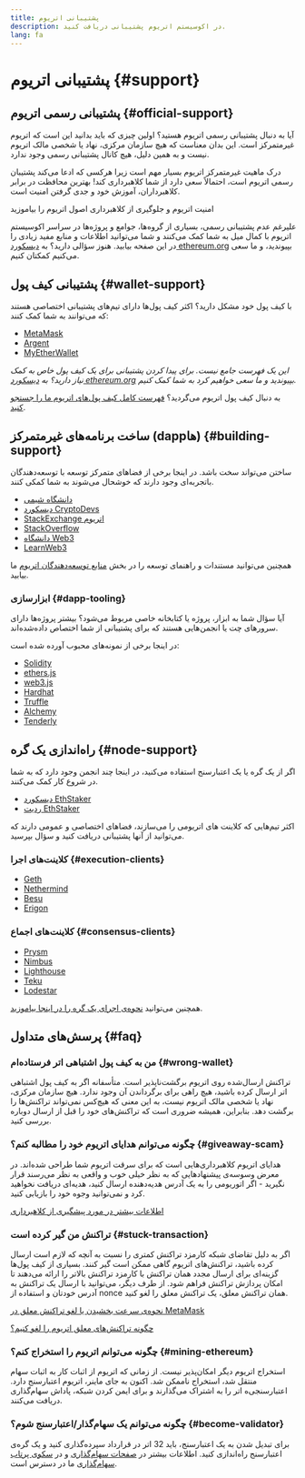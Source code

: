 ```yaml
---
title: پشتیبانی اتریوم
description: در اکوسیستم اتریوم پشتیبانی دریافت کنید.
lang: fa
---
```


# پشتیبانی اتریوم \{#support}

## پشتیبانی رسمی اتریوم \{#official-support}

آیا به دنبال پشتیبانی رسمی اتریوم هستید؟ اولین چیزی که باید بدانید این است که اتریوم غیرمتمرکز است. این بدان معناست که هیچ سازمان مرکزی، نهاد یا شخصی مالک اتریوم نیست و به همین دلیل، هیچ کانال پشتیبانی رسمی وجود ندارد.

درک ماهیت غیرمتمرکز اتریوم بسیار مهم است زیرا هرکسی که ادعا می‌کند پشتیبان رسمی اتریوم است، احتمالاً سعی دارد از شما کلاهبرداری کند! بهترین محافظت در برابر کلاهبرداران، آموزش خود و جدی گرفتن امنیت است.

<DocLink to="/security/">
  امنیت اتریوم و جلوگیری از کلاهبرداری
</DocLink>

<DocLink to="/learn/">
  اصول اتریوم را بیاموزید
</DocLink>

علیرغم عدم پشتیبانی رسمی، بسیاری از گروه‌ها، جوامع و پروژه‌ها در سراسر اکوسیستم اتریوم با کمال میل به شما کمک می‌کنند و شما می‌توانید اطلاعات و منابع مفید زیادی را در این صفحه بیابید.  هنوز سؤالی دارید؟ به [دیسکورد ethereum.org](/discord/) بپیوندید، و ما سعی می‌کنیم کمکتان کنیم.

## پشتیبانی کیف پول \{#wallet-support}

با کیف پول خود مشکل دارید؟ اکثر کیف پول‌ها دارای تیم‌های پشتیبانی اختصاصی هستند که می‌توانند به شما کمک کنند:

- [MetaMask](https://metamask.zendesk.com/hc/)
- [Argent](https://support.argent.xyz/hc/)
- [MyEtherWallet](https://help.myetherwallet.com/)

_این یک فهرست جامع نیست. برای پیدا کردن پشتیبانی برای یک کیف پول خاص به کمک نیاز دارید؟ به [دیسکورد ethereum.org](https://discord.gg/ethereum-org) بپیوندید و ما سعی خواهیم کرد به شما کمک کنیم._

به دنبال کیف پول اتریوم می‌گردید؟ [فهرست کامل کیف پول‌های اتریوم ما را جستجو کنید](/wallets/find-wallet/).

## ساخت برنامه‌های غیرمتمرکز (dappها) \{#building-support}

ساختن می‌تواند سخت باشد. در اینجا برخی از فضاهای متمرکز توسعه با توسعه‌دهندگان باتجربه‌ای وجود دارند که خوشحال می‌شوند به شما کمکی کنند.

- [دانشگاه شیمی](https://university.alchemy.com/#starter_code)
- [دیسکورد CryptoDevs](https://discord.com/invite/5W5tVb3)
- [StackExchange اتریوم](https://ethereum.stackexchange.com/)
- [StackOverflow](https://stackoverflow.com/questions/tagged/web3)
- [دانشگاه Web3](https://www.web3.university/)
- [LearnWeb3](https://discord.com/invite/learnweb3)

همچنین می‌توانید مستندات و راهنمای توسعه را در بخش [منابع توسعه‌دهندگان اتریوم](/developers/) ما بیابید.

### ابزارسازی \{#dapp-tooling}

آیا سؤال شما به ابزار، پروژه یا کتابخانه خاصی مربوط می‌شود؟ بیشتر پروژه‌ها دارای سرورهای چت یا انجمن‌هایی هستند که برای پشتیبانی از شما اختصاص داده‌شده‌اند.

در اینجا برخی از نمونه‌های محبوب آورده شده است:

- [Solidity](https://gitter.im/ethereum/solidity/)
- [ethers.js](https://discord.gg/6jyGVDK6Jx)
- [web3.js](https://discord.gg/GsABYQu4sC)
- [Hardhat](https://discord.gg/xtrMGhmbfZ)
- [Truffle](https://discord.gg/8uKcsccEYE)
- [Alchemy](http://alchemy.com/discord)
- [Tenderly](https://discord.gg/fBvDJYR)

## راه‌اندازی یک گره \{#node-support}

اگر از یک گره یا یک اعتبارسنج استفاده می‌کنید، در اینجا چند انجمن وجود دارد که به شما در شروع کار کمک می‌کنند.

- [دیسکورد EthStaker](https://discord.gg/ethstaker)
- [ردیت EthStaker](https://www.reddit.com/r/ethstaker)

اکثر تیم‌هایی که کلاینت های اتریومی را می‌سازند، فضاهای اختصاصی و عمومی دارند که می‌توانید از آنها پشتیبانی دریافت کنید و سؤال بپرسید.

### کلاینت‌های اجرا \{#execution-clients}

- [Geth](https://discord.gg/FqDzupGyYf)
- [Nethermind](https://discord.gg/YJx3pm8z5C)
- [Besu](https://discord.gg/p8djYngzKN)
- [Erigon](https://github.com/ledgerwatch/erigon/issues)

### کلاینت‌های اجماع \{#consensus-clients}

- [Prysm](https://discord.gg/prysmaticlabs)
- [Nimbus](https://discord.gg/nSmEH3qgFv)
- [Lighthouse](https://discord.gg/cyAszAh)
- [Teku](https://discord.gg/7hPv2T6)
- [Lodestar](https://discord.gg/aMxzVcr)

همچنین می‌توانید [نحوه‌ی اجرای یک گره را در اینجا بیاموزید](/developers/docs/nodes-and-clients/run-a-node/).

## پرسش‌های متداول \{#faq}

### من به کیف پول اشتباهی اتر فرستاده‌ام \{#wrong-wallet}

تراکنش ارسال‌شده روی اتریوم برگشت‌ناپذیر است. متأسفانه اگر به کیف پول اشتباهی اتر ارسال کرده باشید، هیچ راهی برای برگرداندن آن وجود ندارد. هیچ سازمان مرکزی، نهاد یا شخصی مالک اتریوم نیست، به این معنی که هیچ‌کس نمی‌تواند تراکنش‌ها را برگشت دهد. بنابراین، همیشه ضروری است که تراکنش‌های خود را قبل از ارسال دوباره بررسی کنید.

### چگونه می‌توانم هدایای اتریوم خود را مطالبه کنم؟ \{#giveaway-scam}

هدایای اتریوم کلاهبرداری‌هایی است که برای سرقت اتریوم شما طراحی شده‌اند. در معرض وسوسه‌ی پیشنهادهایی که به نظر خیلی خوب و واقعی به نظر می‌رسند قرار نگیرید - اگر اتوریومی را به یک آدرس هدیه‌دهنده ارسال کنید، هدیه‌ای دریافت نخواهید کرد و نمی‌توانید وجوه خود را بازیابی کنید.

[اطلاعات بیشتر در مورد پیشگیری از کلاهبرداری](/security/#common-scams)

### تراکنش من گیر کرده است \{#stuck-transaction}

اگر به دلیل تقاضای شبکه کارمزد تراکنش کمتری را نسبت به آنچه که لازم است ارسال کرده باشید، تراکنش‌های اتریوم گاهی ممکن است گیر کنند. بسیاری از کیف پول‌ها گزینه‌ای برای ارسال مجدد همان تراکنش با کارمزد تراکنش بالاتر را ارائه می‌دهند تا امکان پردازش تراکنش فراهم شود. از طرف دیگر، می‌توانید با ارسال یک تراکنش به آدرس خودتان و استفاده از nonce همان تراکنش معلق، یک تراکنش معلق را لغو کنید.

[نحوه‌ی سرعت بخشیدن یا لغو تراکنش معلق در MetaMask](https://metamask.zendesk.com/hc/en-us/articles/360015489251-How-to-speed-up-or-cancel-a-pending-transaction)

[چگونه تراکنش‌های معلق اتریوم را لغو کنیم؟](https://info.etherscan.com/how-to-cancel-ethereum-pending-transactions/)

### چگونه می‌توانم اتریوم را استخراج کنم؟ \{#mining-ethereum}

استخراج اتریوم دیگر امکان‌پذیر نیست. از زمانی که اتریوم از اثبات کار به اثبات سهام منتقل شد، استخراج ناممکن شد. اکنون به جای ماینر، اتریوم اعتبارسنج دارد. اعتبارسنجی‌ه اتر را به اشتراک می‌گذارند و برای ایمن کردن شبکه، پاداش سهام‌گذاری دریافت می‌کنند.

### چگونه می‌توانم یک سهام‌گذار/اعتبارسنج شوم؟ \{#become-validator}

برای تبدیل شدن به یک اعتبار‌سنج، باید 32 اتر در قرارداد سپرده‌گذاری کنید و یک گره‌ی اعتبارسنج راه‌اندازی کنید.‌ اطلاعات بیشتر در [صفحات سهام‌گذاری](/staking) و در [سکوی پرتاب سهام‌گذاری](https://launchpad.ethereum.org/) ما در دسترس است.
